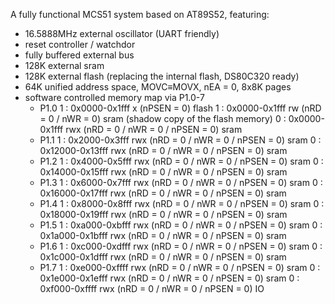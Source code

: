 A fully functional MCS51 system based on AT89S52, featuring:
 * 16.5888MHz external oscillator (UART friendly)
 * reset controller / watchdor
 * fully buffered external bus
 * 128K external sram
 * 128K external flash (replacing the internal flash, DS80C320 ready)
 * 64K unified address space, MOVC≡MOVX, nEA = 0, 8x8K pages
 * software controlled memory map via P1.0-7
	- P1.0
		1 : 0x0000-0x1fff x (nPSEN = 0) flash
		1 : 0x0000-0x1fff rw (nRD = 0 / nWR = 0) sram (shadow copy of the flash memory)
		0 : 0x0000-0x1fff rwx (nRD = 0 / nWR = 0 / nPSEN = 0) sram
	- P1.1
		1 : 0x2000-0x3fff rwx (nRD = 0 / nWR = 0 / nPSEN = 0) sram
		0 : 0x12000-0x13fff rwx (nRD = 0 / nWR = 0 / nPSEN = 0) sram
	- P1.2
		1 : 0x4000-0x5fff rwx (nRD = 0 / nWR = 0 / nPSEN = 0) sram
		0 : 0x14000-0x15fff rwx (nRD = 0 / nWR = 0 / nPSEN = 0) sram
	- P1.3
		1 : 0x6000-0x7fff rwx (nRD = 0 / nWR = 0 / nPSEN = 0) sram
		0 : 0x16000-0x17fff rwx (nRD = 0 / nWR = 0 / nPSEN = 0) sram
	- P1.4
		1 : 0x8000-0x8fff rwx (nRD = 0 / nWR = 0 / nPSEN = 0) sram
		0 : 0x18000-0x19fff rwx (nRD = 0 / nWR = 0 / nPSEN = 0) sram
	- P1.5
		1 : 0xa000-0xbfff rwx (nRD = 0 / nWR = 0 / nPSEN = 0) sram
		0 : 0x1a000-0x1bfff rwx (nRD = 0 / nWR = 0 / nPSEN = 0) sram
	- P1.6
		1 : 0xc000-0xdfff rwx (nRD = 0 / nWR = 0 / nPSEN = 0) sram
		0 : 0x1c000-0x1dfff rwx (nRD = 0 / nWR = 0 / nPSEN = 0) sram
	- P1.7
		1 : 0xe000-0xffff rwx (nRD = 0 / nWR = 0 / nPSEN = 0) sram
		0 : 0x1e000-0x1efff rwx (nRD = 0 / nWR = 0 / nPSEN = 0) sram
		0 : 0xf000-0xffff rwx (nRD = 0 / nWR = 0 / nPSEN = 0) IO

